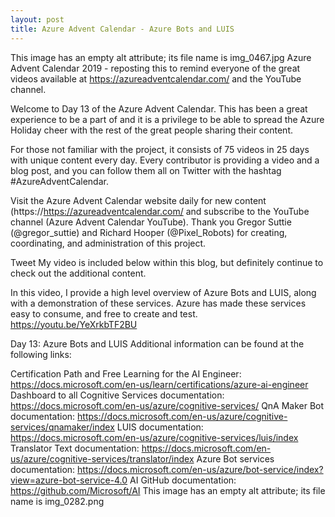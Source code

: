 ```yaml
---
layout: post
title: Azure Advent Calendar - Azure Bots and LUIS
---
```


This image has an empty alt attribute; its file name is img_0467.jpg
Azure Advent Calendar 2019 - reposting this to remind everyone of the great videos available at https://azureadventcalendar.com/ and the YouTube channel. 

Welcome to Day 13 of the Azure Advent Calendar.  This has been a great experience to be a part of and it is a privilege to be able to spread the Azure Holiday cheer with the rest of the great people sharing their content.  

 For those not familiar with the project, it consists of 75 videos in 25 days with unique content every day.  Every contributor is providing a video and a blog post, and you can follow them all on Twitter with the hashtag #AzureAdventCalendar.   

Visit the Azure Advent Calendar website daily for new content (https://https://azureadventcalendar.com/ and subscribe to the YouTube channel (Azure Advent Calendar YouTube).  Thank you Gregor Suttie (@gregor_suttie) and Richard Hooper (@Pixel_Robots) for creating, coordinating, and administration of this project.

Tweet
My video is included below within this blog, but definitely continue to check out the additional content.

In this video, I provide a high level overview of Azure Bots and LUIS, along with a demonstration of these services.  Azure has made these services easy to consume, and free to create and test.
https://youtu.be/YeXrkbTF2BU

Day 13: Azure Bots and LUIS
Additional information can be found at the following links:

Certification Path and Free Learning for the AI Engineer: https://docs.microsoft.com/en-us/learn/certifications/azure-ai-engineer
Dashboard to all Cognitive Services documentation: https://docs.microsoft.com/en-us/azure/cognitive-services/
QnA Maker Bot documentation: https://docs.microsoft.com/en-us/azure/cognitive-services/qnamaker/index
LUIS documentation: https://docs.microsoft.com/en-us/azure/cognitive-services/luis/index
Translator Text documentation: https://docs.microsoft.com/en-us/azure/cognitive-services/translator/index
Azure Bot services documentation:  https://docs.microsoft.com/en-us/azure/bot-service/index?view=azure-bot-service-4.0
AI GitHub documentation:  https://github.com/Microsoft/AI
This image has an empty alt attribute; its file name is img_0282.png
﻿